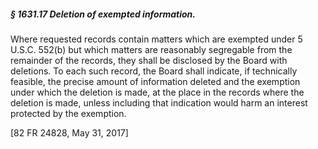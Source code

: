 ##### § 1631.17 Deletion of exempted information. #####

Where requested records contain matters which are exempted under 5 U.S.C. 552(b) but which matters are reasonably segregable from the remainder of the records, they shall be disclosed by the Board with deletions. To each such record, the Board shall indicate, if technically feasible, the precise amount of information deleted and the exemption under which the deletion is made, at the place in the records where the deletion is made, unless including that indication would harm an interest protected by the exemption.

[82 FR 24828, May 31, 2017]